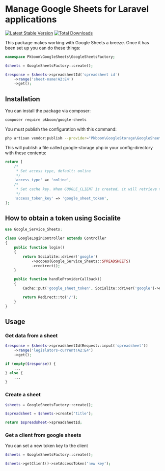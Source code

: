 # Manage Google Sheets for Laravel applications

[![Latest Stable Version](https://poser.pugx.org/pkboom/google-sheets/v)](//packagist.org/packages/pkboom/google-sheets)
[![Total Downloads](https://poser.pugx.org/pkboom/google-sheets/downloads)](//packagist.org/packages/pkboom/google-sheets)

This package makes working with Google Sheets a breeze. Once it has been set up you can do these things:

```php
namespace Pkboom\GoogleSheets\GoogleSheetsFactory;

$sheets = GoogleSheetsFactory::create();

$response = $sheets->spreadsheetId('spreadsheet id')
    ->range('sheet-name!A2:E4')
    ->get();
```

## Installation

You can install the package via composer:

```bash
composer require pkboom/google-sheets
```

You must publish the configuration with this command:

```bash
php artisan vendor:publish --provider="Pkboom\GoogleStorage\GoogleSheetsServiceProvider"
```

This will publish a file called google-storage.php in your config-directory with these contents:

```php
return [
    /*
     * Set access type, default: online
     */
    'access_type' => 'online',
    /*
     * Set cache key. When GOOGLE_CLIENT is created, it will retrieve the token from cache using this key.
     */
    'access_token_key' => 'google_sheet_token',
];
```

## How to obtain a token using Socialite

```php
use Google_Service_Sheets;

class GoogleLoginController extends Controller
{
    public function login()
    {
        return Socialite::driver('google')
            ->scopes(Google_Service_Sheets::SPREADSHEETS)
            ->redirect();
    }

    public function handleProviderCallback()
    {
        Cache::put('google_sheet_token', Socialite::driver('google')->user()->token, 3600);

        return Redirect::to('/');
    }
}
```

## Usage

### Get data from a sheet

```php
$response = $sheets->spreadsheetId(Request::input('spreadsheet'))
    ->range('legislators-current!A2:E4')
    ->get();

if (empty($response)) {
    ...
} else {
    ...
}
```

### Create a sheet

```php
$sheets = GoogleSheetsFactory::create();

$spreadsheet = $sheets->create('title');

return $spreadsheet->spreadsheetId;
```

### Get a client from google sheets

You can set a new token key to the client

```php
$sheets = GoogleSheetsFactory::create();

$sheets->getClient()->setAccessToken('new key');
```
